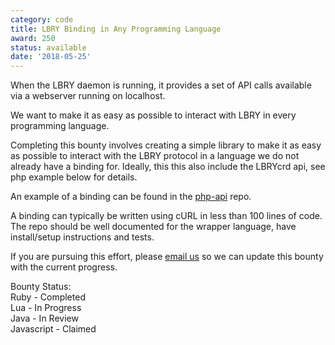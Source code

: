 ```yaml
---
category: code
title: LBRY Binding in Any Programming Language
award: 250
status: available
date: '2018-05-25'
---
```


When the LBRY daemon is running, it provides a set of API calls available via a webserver running on localhost.

We want to make it as easy as possible to interact with LBRY in every programming language.

Completing this bounty involves creating a simple library to make it as easy as possible to interact with the LBRY protocol in a language we do not already have a binding for. Ideally, this this also include the LBRYcrd api, see php example below for details.

An example of a binding can be found in the [php-api](https://github.com/lbryio/php-api) repo.

A binding can typically be written using cURL in less than 100 lines of code. The repo should be well documented for the wrapper language, have install/setup instructions and tests. 

If you are pursuing this effort, please [email us](mailto:hello@lbry.io) so we can update this bounty with the current progress. 

Bounty Status:   
Ruby - Completed  
Lua - In Progress   
Java - In Review   
Javascript - Claimed
